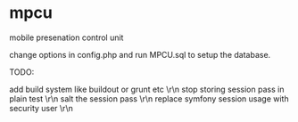 mpcu
====

mobile presenation control unit

change options in config.php and run MPCU.sql to setup the database.

TODO:

add build system like buildout or grunt etc \r\n
stop storing session pass in plain test \r\n
salt the session pass \r\n
replace symfony session usage with security user \r\n
